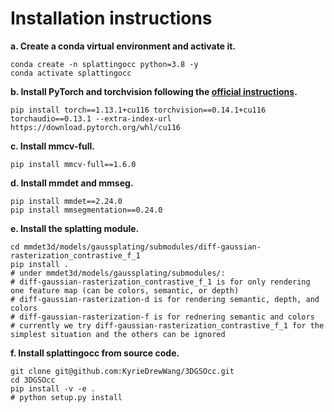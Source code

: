 # Installation instructions

**a. Create a conda virtual environment and activate it.**

```shell
conda create -n splattingocc python=3.8 -y
conda activate splattingocc
```

**b. Install PyTorch and torchvision following the [official instructions](https://pytorch.org/).**

```shell
pip install torch==1.13.1+cu116 torchvision==0.14.1+cu116 torchaudio==0.13.1 --extra-index-url https://download.pytorch.org/whl/cu116
```

**c. Install mmcv-full.**

```shell
pip install mmcv-full==1.6.0
```

**d. Install mmdet and mmseg.**

```shell
pip install mmdet==2.24.0
pip install mmsegmentation==0.24.0
```

**e. Install the splatting module.**
```shell
cd mmdet3d/models/gaussplating/submodules/diff-gaussian-rasterization_contrastive_f_1
pip install .
# under mmdet3d/models/gaussplating/submodules/:
# diff-gaussian-rasterization_contrastive_f_1 is for only rendering one feature map (can be colors, semantic, or depth)
# diff-gaussian-rasterization-d is for rendering semantic, depth, and colors
# diff-gaussian-rasterization-f is for rednering semantic and colors
# currently we try diff-gaussian-rasterization_contrastive_f_1 for the simplest situation and the others can be ignored
```

**f. Install splattingocc from source code.**

```shell
git clone git@github.com:KyrieDrewWang/3DGSOcc.git
cd 3DGSOcc
pip install -v -e .
# python setup.py install
```
